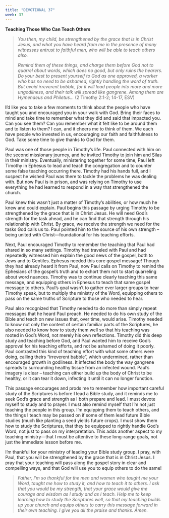 ```yaml
---
title: "DEVOTIONAL 37"
week: 37
---
```


**Teaching Those Who Can Teach Others**

> *You then, my child, be strengthened by the grace that is in Christ
> Jesus, and what you have heard from me in the presence of many
> witnesses entrust to faithful men, who will be able to teach others
> also.*
>
> *Remind them of these things, and charge them before God not to
> quarrel about words, which does no good, but only ruins the hearers.
> Do your best to present yourself to God as one approved, a worker who
> has no need to be ashamed, rightly handling the word of truth. But
> avoid irreverent babble, for it will lead people into more and more
> ungodliness, and their talk will spread like gangrene. Among them are
> Hymenaeus and Philetus…* (2 Timothy 2:1-2; 14-17, ESV)

**I**’d like you to take a few moments to think about the people who
have taught you and encouraged you in your walk with God. Bring their
faces to mind and take time to remember what they did and said that
impacted you. Can you see them? Can you remember what it felt like to be
around them and to listen to them? I can, and it cheers me to think of
them. We each have people who invested in us, encouraging our faith and
faithfulness to God. Take some time to give thanks to God for them.

Paul was one of those people in Timothy’s life. Paul connected with him
on the second missionary journey, and he invited Timothy to join him and
Silas in their ministry. Eventually, ministering together for some time,
Paul left Timothy in Ephesus to lead and teach the congregation and to
counter some false teaching occurring there. Timothy had his hands full,
and I suspect he wished Paul was there to tackle the problems he was
dealing with. But now Paul is in prison, and was relying on Timothy to
use everything he had learned to respond in a way that strengthened the
church.

Paul knew this wasn’t just a matter of Timothy’s abilities, or how much
he knew and could explain. Paul begins this passage by urging Timothy to
be strengthened by the grace that is in Christ Jesus. He will need God’s
strength for the task ahead, and he can find that strength through his
relationship with Christ. By grace, we receive the strength we need for
the tasks God calls us to. Paul pointed him to the source of his own
strength – being united with Christ—foundational for his teaching
efforts.

Next, Paul encouraged Timothy to remember the teaching that Paul had
shared in so many settings. Timothy had traveled with Paul and had
repeatedly witnessed him explain the good news of the gospel, both to
Jews and to Gentiles. Ephesus needed this core gospel message! Though
they had already heard it from Paul, now Paul calls on Timothy to remind
the Ephesians of the gospel’s truth and to exhort them not to start
quarreling about word nuances. Timothy was to continue clearly teaching
this same message, and equipping others in Ephesus to teach that same
gospel message to others. Paul’s goal wasn’t to gather ever larger
groups to hear Timothy speak, but to multiply the ministry of the Word,
equipping others to pass on the same truths of Scripture to those who
needed to hear.

Paul also recognized that Timothy needed to do more than simply repeat
messages that he heard Paul preach. He needed to do his own study of the
Bible and teach on new issues that, over time, would arise. Timothy
needed to know not only the content of certain familiar parts of the
Scriptures, he also needed to know how to study them well so that his
teaching was rooted in God’s Word, not merely his own reflections.
Timothy did this deep study and teaching before God, and Paul wanted him
to receive God’s approval for his teaching efforts, and not be ashamed
of doing it poorly. Paul contrasted this kind of teaching effort with
what some others were doing, calling theirs “irreverent babble”, which
undermined, rather than encouraged growth in godliness. It infected the
body the way gangrene spreads to surrounding healthy tissue from an
infected wound. Paul’s imagery is clear – teaching can either build up
the body of Christ to be healthy, or it can tear it down, infecting it
until it can no longer function.

This passage encourages and prods me to remember how important careful
study of the Scriptures is before I lead a Bible study, and it reminds
me to seek God’s grace and strength as I both prepare and lead. I must
devote myself to study and to prayer. I must also remind myself that I’m
not just teaching the people in this group. I’m equipping them to teach
others, and the things I teach may be passed on if some of them lead
future Bible studies (much like planting a seed yields future crops). I
must show them how to study the Scriptures, that they be equipped to
rightly handle God’s Word, not just to pass on my interpretation. This
adds another aspect to my teaching ministry—that I must be attentive to
these long-range goals, not just the immediate lesson before me.

I’m thankful for your ministry of leading your Bible study group. I
pray, with Paul, that you will be strengthened by the grace that is in
Christ Jesus. I pray that your teaching will pass along the gospel story
in clear and compelling ways, and that God will use you to equip others
to do the same!

> *Father, I’m so thankful for the men and women who taught me your
> Word, taught me how to study it, and how to teach it to others. I ask
> that you would be my strength, that your grace would give me courage
> and wisdom as I study and as I teach. Help me to keep learning how to
> study the Scriptures well, so that my teaching builds up your church
> and equips others to carry this message forward in their own teaching.
> I give you all the praise and thanks. Amen.*
